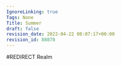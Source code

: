 ```yaml
---
IgnoreLinking: true
Tags: None
Title: Summer
draft: false
revision_date: 2022-04-22 00:07:17+00:00
revision_id: 88878
---
```


#REDIRECT Realm